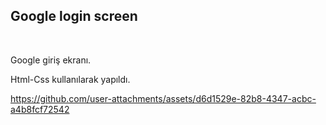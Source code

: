 <h2>
Google login screen</h2>

<br>

Google giriş ekranı.

Html-Css kullanılarak yapıldı.

https://github.com/user-attachments/assets/d6d1529e-82b8-4347-acbc-a4b8fcf72542

